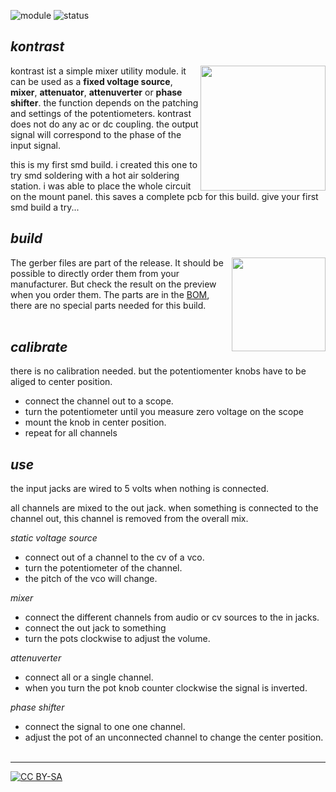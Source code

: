 ![module](https://img.shields.io/badge/module-mischer-yellow)
![status](https://img.shields.io/badge/status-work%20in%20progress-orange)

## *kontrast*

<a href="https://photos.app.goo.gl/KE4Eb93os6X7Bp5m8"><img src="https://spielhuus.github.io/elektrophon/images/kontrast-logo-tmb.jpg" height="200px" align="right"></a>kontrast ist a simple mixer utility module. it can be used as a **fixed voltage source**, **mixer**, **attenuator**, **attenuverter** or **phase shifter**. the function depends on the patching and settings of the potentiometers. kontrast does not do any ac or dc coupling. the output signal will correspond to the phase of the input signal. 

this is my first smd build. i created this one to try smd soldering with a hot air soldering station. i was able to place the whole circuit on the mount panel. this saves a complete pcb for this build. give your first smd build a try...

## *build*

<a href="https://spielhuus.github.io/elektrophon/schemas/kontrast.pdf"><img src="https://spielhuus.github.io/elektrophon/images/kontrast-schema-tmb.png" height="150px" align="right"></img></a> The gerber files are part of the release. It should be possible to directly order them from your manufacturer. But check the result on the preview when you order them. The parts are in the [BOM](BOM.md), there are no special parts needed for this build.<br/><br/>

## *calibrate*

there is no calibration needed. but the potentiomenter knobs have to be aliged to center position. 

* connect the channel out to a scope.
* turn the potentiometer until you measure zero voltage on the scope
* mount the knob in center position.
* repeat for all channels

## *use*

the input jacks are wired to 5 volts when nothing is connected.

all channels are mixed to the out jack. when something is connected to the channel out, this channel is removed from the overall mix.

_static voltage source_
* connect out of a channel to the cv of a vco.
* turn the potentiometer of the channel.
* the pitch of the vco will change.

_mixer_
* connect the different channels from audio or cv sources to the in jacks.
* connect the out jack to something
* turn the pots clockwise to adjust the volume.

_attenuverter_
* connect all or a single channel. 
* when you turn the pot knob counter clockwise the signal is inverted.

_phase shifter_
* connect the signal to one one channel.
* adjust the pot of an unconnected channel to change the center position.
<br/><br/>

---
[![CC BY-SA](https://licensebuttons.net/l/by-sa/3.0/88x31.png)](https://creativecommons.org/licenses/by-sa/4.0/)

[1]: https://en.wikipedia.org/wiki/Envelope_(music)

